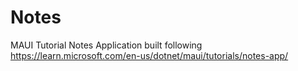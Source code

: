 # Notes
MAUI Tutorial Notes Application built following https://learn.microsoft.com/en-us/dotnet/maui/tutorials/notes-app/
